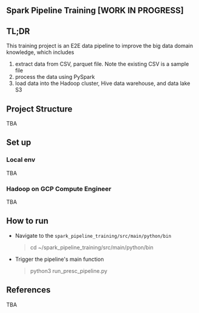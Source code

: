 ## Spark Pipeline Training [WORK IN PROGRESS]

## TL;DR
This training project is an E2E data pipeline to improve the big data domain knowledge, which includes
 1. extract data from CSV, parquet file. Note the existing CSV is a sample file
 2. process the data using PySpark 
 3. load data into the Hadoop cluster, Hive data warehouse, and data lake S3

## Project Structure
TBA

## Set up
### Local env
TBA

### Hadoop on GCP Compute Engineer 
TBA

## How to run
- Navigate to the `spark_pipeline_training/src/main/python/bin`
  > cd ~/spark_pipeline_training/src/main/python/bin
- Trigger the pipeline's main function
  > python3 run_presc_pipeline.py

## References
TBA
